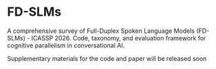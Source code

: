 # FD-SLMs
A comprehensive survey of Full-Duplex Spoken Language Models (FD-SLMs) - ICASSP 2026. Code, taxonomy, and evaluation framework for cognitive parallelism in conversational AI.

Supplementary materials for the code and paper will be released soon
